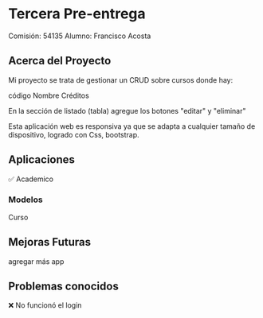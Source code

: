 # Tercera Pre-entrega

Comisión: 54135
Alumno: Francisco Acosta

## Acerca del Proyecto
Mi proyecto se trata de gestionar un CRUD sobre cursos donde hay:

código
Nombre
Créditos

En la sección de listado (tabla) agregue los botones "editar" y "eliminar"

Esta aplicación web es responsiva ya que se adapta a cualquier tamaño de dispositivo, logrado con Css, bootstrap.



## Aplicaciones
✅  Academico
 
### Modelos
Curso

## Mejoras Futuras
agregar más app


## Problemas conocidos

❌ No funcionó el login